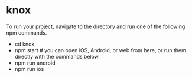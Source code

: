 # knox

To run your project, navigate to the directory and run one of the following npm commands.

-   cd knox
-   npm start # you can open iOS, Android, or web from here, or run them directly with the commands below.
-   npm run android
-   npm run ios
